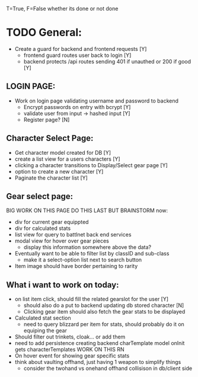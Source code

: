 T=True, F=False whether its done or not done
# TODO General:
* Create a guard for backend and frontend requests [Y]
  - frontend guard routes user back to login [Y]
  - backend protects /api routes sending 401 if unauthed or 200 if good [Y]

## LOGIN PAGE:
* Work on login page validating username and password to backend 
  - Encrypt passwords on entry with bcrypt [Y]
  - validate user from input -> hashed input [Y]
  - Register page? [N]

## Character Select Page:
* Get character model created for DB [Y]
* create a list view for a users characters [Y]
* clicking a character transitions to Display/Select gear page [Y]
* option to create a new character [Y]
* Paginate the character list [Y]

## Gear select page:
BIG WORK ON THIS PAGE DO THIS LAST BUT BRAINSTORM now:
* div for current gear equippted
* div for calculated stats
* list view for query to battlnet back end services
* modal view for hover over gear pieces
  - display this information somewhere above the data?
* Eventually want to be able to filter list by classID and sub-class
  - make it a select-option list next to search button
* Item image should have border pertaining to rarity

## What i want to work on today:
* on list item click, should fill the related gearslot for the user  [Y]
  - should also do a put to backend updating db stored character [N]
  -  Clicking gear item should also fetch the gear stats to be displayed
* Calculated stat section
  - need to query blizzard per item for stats, should probably do it on equiping the gear
* Should filter out trinkets, cloak... or add them
* need to add persistence creating backend charTemplate model onInit gets characterTemplates WORK ON THIS RN 
* On hover event for showing gear specific stats  
* think about vaulting offhand, just having 1 weapon to simplify things
  - consider the twohand vs onehand offhand collisison in db/client side